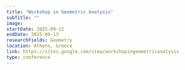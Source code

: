 ```yaml
---
title: "Workshop in Geometric Analysis"
subTitle: ""
image:
startDate: 2025-09-12
endDate: 2025-09-13
researchFields: Geometry
location: Athens, Greece
link: https://sites.google.com/view/workshopingeometricanalysis
type: conference
---
```

